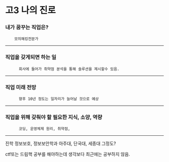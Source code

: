 고3 나의 진로 
====
### 내가 꿈꾸는 직업은?
        모의해킹전문가
---
### 직업을 갖게되면 하는 일
          회사에 들어가 취약점 분석을 통해 솔루션을 제시할수 있음.
---
### 직업 미래 전망
          향후 10년 정도는 일자리가 늘어날 것으로 예상
---         
### 직업을 위해 갖춰야 할 필요한 지식, 소양, 역량
          코딩, 운영체제 원리, 취약점, 
---
진학
정보보호, 정보보안학과
아주대, 단국대, 세종대 그정도?

ctf또는 드림핵 공부를 해야하는데 생각보다 최근에는 공부하지 않음.

